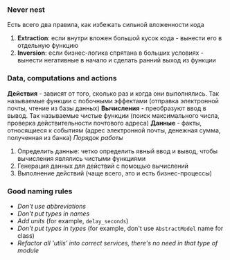### Never nest
Есть всего два правила, как избежать сильной вложенности кода
1. **Extraction**: если внутри вложен большой кусок кода - вынести его в отдельную функцию
2. **Inversion**: если бизнес-логика спрятана в больших условиях - вынести негативные в начало и сделать ранний выход из функции
### Data, computations and actions
**Действия** - зависят от того, сколько раз и когда они выполнялись. Так называемые функции с побочными эффектами (отправка электронной почты, чтение из базы данных)
**Вычисления** - преобразуют ввод в вывод. Так называемые чистые функции (поиск максимального числа, проверка действительности почтового адреса)
**Данные** - факты, относящиеся к событиям (адрес электронной почты, денежная сумма, полученная из банка)
*Порядок работы*
1. Определить данные: четко определить явный ввод и вывод, чтобы вычисления являлись чистыми функциями
2. Генерация данных для действий с помощью вычислений
3. Выполнение действий (чаще всего, это и есть бизнес-процессы)
### Good naming rules
- *Don't use abbreviations*
- *Don't put types in names*
- *Add units* (for example, `delay_seconds`)
- *Don't put types in types* (for example, don't use `AbstractModel` name for class)
- *Refactor all 'utils' into correct services, there's no need in that type of module*
